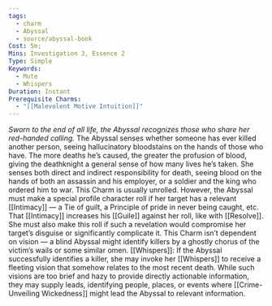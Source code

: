 ```yaml
---
tags:
  - charm
  - Abyssal
  - source/abyssal-book
Cost: 5m; 
Mins: Investigation 3, Essence 2
Type: Simple
Keywords:
  - Mute
  - Whispers
Duration: Instant
Prerequisite Charms:
  - "[[Malevolent Motive Intuition]]"
---
```

*Sworn to the end of all life, the Abyssal recognizes those who share her red-handed calling.*
The Abyssal senses whether someone has ever killed another person, seeing hallucinatory bloodstains on the hands of those who have. The more deaths he’s caused, the greater the profusion of blood, giving the deathknight a general sense of how many lives he’s taken. She senses both direct and indirect responsibility for death, seeing blood on the hands of both an assassin and his employer, or a soldier and the king who ordered him to war.
This Charm is usually unrolled. However, the Abyssal must make a special profile character roll if her target has a relevant [[Intimacy]] — a Tie of guilt, a Principle of pride in never being caught, etc. That [[Intimacy]] increases his [[Guile]] against her roll, like with [[Resolve]]. She must also make this roll if such a revelation would compromise her target’s disguise or significantly complicate it.
This Charm isn’t dependent on vision — a blind Abyssal might identify killers by a ghostly chorus of the victim’s wails or some similar omen.
[[Whispers]]: If the Abyssal successfully identifies a killer, she may invoke her [[Whispers]] to receive a fleeting vision that somehow relates to the most recent death. While such visions are too brief and hazy to provide directly actionable information, they may supply leads, identifying people, places, or events where [[Crime-Unveiling Wickedness]] might lead the Abyssal to relevant information.